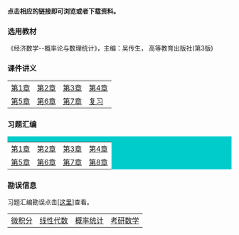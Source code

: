 **点击相应的链接即可浏览或者下载资料。**

### 选用教材

《经济数学--概率论与数理统计》，主编：吴传生， 高等教育出版社(第3版)

### 课件讲义





|                                            |                                            |                                            |                                            |
| :----------------------------------------- | :----------------------------------------- | :----------------------------------------- | :----------------------------------------- |
| <a href='./docs/print_chap1.pdf'>第1章</a> | <a href='./docs/print_chap2.pdf'>第2章</a> | <a href='./docs/print_chap3.pdf'>第3章</a> | <a href='./docs/print_chap4.pdf'>第4章</a> |
| <a href='./docs/print_chap5.pdf'>第5章</a> | <a href='./docs/print_chap6.pdf'>第6章</a> | <a href='./docs/print_chap7.pdf'>第7章</a> | <a href='./docs/print_fx1.pdf'>复习</a>    |

### 习题汇编

<table border="0" cellpadding="1" bgcolor="#00CCCC" width="300">
    <caption ></caption>
    <tr>
	    <td bgcolor="#FFFFFF">
		 <a href='./docs/xsim_chap1.pdf'>第1章</a>
		</td>
		<td bgcolor="#FFFFFF">
		 <a href='./docs/xsim_chap2.pdf'>第2章</a>
		</td>
        <td bgcolor="#FFFFFF">
		 <a href='./docs/xsim_chap3.pdf'>第3章</a>
		</td>
        <td bgcolor="#FFFFFF">
		 <a href='./docs/xsim_chap4.pdf'>第4章</a>
		</td>
	  </tr>
	  <tr>
	     <td bgcolor="#FFFFFF">
		 <a href='./docs/xsim_chap5.pdf'>第5章</a>
		</td>
          <td bgcolor="#FFFFFF">
		 <a href='./docs/xsim_chap6.pdf'>第6章</a>
		</td>
          <td bgcolor="#FFFFFF">
		 <a href='./docs/xsim_chap7.pdf'>第7章</a>
		</td>
          <td bgcolor="#FFFFFF">
		 <a href='./docs/xsim_chap8.pdf'>第8章</a>
		</td>
	  </tr>
   </table>

### 勘误信息

习题汇编勘误点击<a href='./docs/err'>[这里]</a>查看。



|                                   |                                      |                                      |                                |
| :-------------------------------- | :----------------------------------- | :----------------------------------- | :----------------------------- |
| <a href='../wjf/index'>微积分</a> | <a href='../xxds/index'>线性代数</a> | <a href='../gltj/index'>概率统计</a> | <a href='../kysx'>考研数学</a> |


